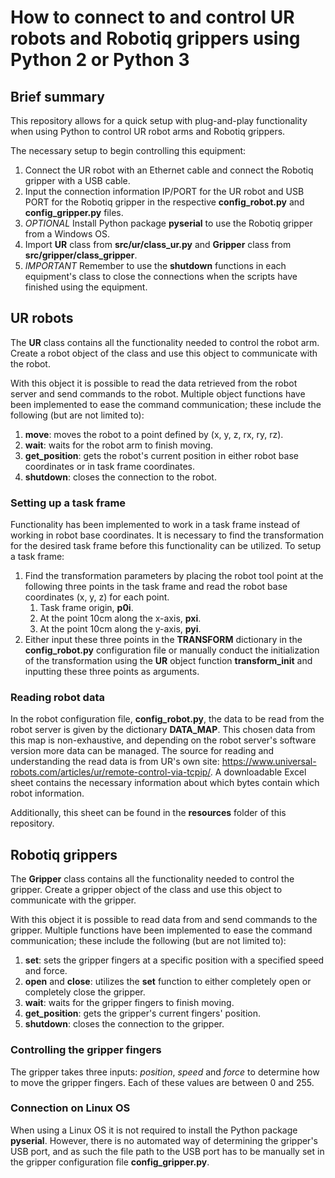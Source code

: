 # How to connect to and control UR robots and Robotiq grippers using Python 2 or Python 3
## Brief summary

This repository allows for a quick setup with plug-and-play functionality when using Python to control UR robot arms and Robotiq grippers.

The necessary setup to begin controlling this equipment:
1. Connect the UR robot with an Ethernet cable and connect the Robotiq gripper with a USB cable.
2. Input the connection information IP/PORT for the UR robot and USB PORT for the Robotiq gripper in the respective **config_robot.py** and **config_gripper.py** files.
3. *OPTIONAL* Install Python package **pyserial** to use the Robotiq gripper from a Windows OS.
4. Import **UR** class from **src/ur/class_ur.py** and **Gripper** class from **src/gripper/class_gripper**.
5. *IMPORTANT* Remember to use the **shutdown** functions in each equipment's class to close the connections when the scripts have finished using the equipment.

## UR robots
The **UR** class contains all the functionality needed to control the robot arm. Create a robot object of the class and use this object to communicate with the robot.

With this object it is possible to read the data retrieved from the robot server and send commands to the robot. Multiple object functions have been implemented to ease the command communication; these include the following (but are not limited to):
1. **move**: moves the robot to a point defined by (x, y, z, rx, ry, rz).
2. **wait**: waits for the robot arm to finish moving.
3. **get_position**: gets the robot's current position in either robot base coordinates or in task frame coordinates.
4. **shutdown**: closes the connection to the robot.

### Setting up a task frame
Functionality has been implemented to work in a task frame instead of working in robot base coordinates. It is necessary to find the transformation for the desired task frame before this functionality can be utilized. To setup a task frame:
1. Find the transformation parameters by placing the robot tool point at the following three points in the task frame and read the robot base coordinates (x, y, z) for each point.
    1. Task frame origin, **p0i**.
    2. At the point 10cm along the x-axis, **pxi**.
    3. At the point 10cm along the y-axis, **pyi**.
2. Either input these three points in the **TRANSFORM** dictionary in the **config_robot.py** configuration file or manually conduct the initialization of the transformation using the **UR** object function **transform_init** and inputting these three points as arguments.

### Reading robot data
In the robot configuration file, **config_robot.py**, the data to be read from the robot server is given by the dictionary **DATA_MAP**. This chosen data from this map is non-exhaustive, and depending on the robot server's software version more data can be managed. The source for reading and understanding the read data is from UR's own site: https://www.universal-robots.com/articles/ur/remote-control-via-tcpip/. A downloadable Excel sheet contains the necessary information about which bytes contain which robot information.

Additionally, this sheet can be found in the **resources** folder of this repository.


## Robotiq grippers
The **Gripper** class contains all the functionality needed to control the gripper. Create a gripper object of the class and use this object to communicate with the gripper.

With this object it is possible to read data from and send commands to the gripper. Multiple functions have been implemented to ease the command communication; these include the following (but are not limited to):
1. **set**: sets the gripper fingers at a specific position with a specified speed and force.
2. **open** and **close**: utilizes the **set** function to either completely open or completely close the gripper.
3. **wait**: waits for the gripper fingers to finish moving.
4. **get_position**: gets the gripper's current fingers' position.
5. **shutdown**: closes the connection to the gripper.

### Controlling the gripper fingers
The gripper takes three inputs: *position*, *speed* and *force* to determine how to move the gripper fingers. Each of these values are between 0 and 255.

### Connection on Linux OS
When using a Linux OS it is not required to install the Python package **pyserial**. However, there is no automated way of determining the gripper's USB port, and as such the file path to the USB port has to be manually set in the gripper configuration file **config_gripper.py**.
